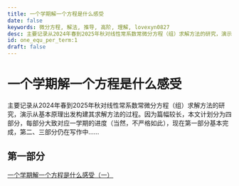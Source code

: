 ```yaml
---
title: 一个学期解一个方程是什么感受
date: false
keywords: 微分方程, 解法, 推导, 高阶, 理解, lovexyn0827
desc: 主要记录从2024年春到2025年秋对线性常系数常微分方程（组）求解方法的研究，演示从基本原理出发构建其求解方法的过程。
id: one_equ_per_term:1
draft: false
---
```


# 一个学期解一个方程是什么感受

主要记录从2024年春到2025年秋对线性常系数常微分方程（组）求解方法的研究，演示从基本原理出发构建其求解方法的过程。因为篇幅较长，本文计划分为四部分，每部分大致对应一学期的进度（当然，不严格如此），现在第一部分基本完成，第二、三部分仍在写作中……

## 第一部分

[一个学期解一个方程是什么感受（一）](一个学期解一个方程是什么感受（一）.md)

